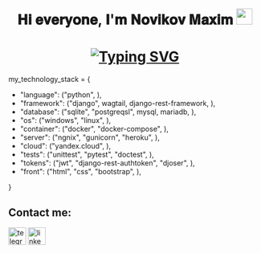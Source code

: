 <h1 align="center">𝐇𝐢 𝐞𝐯𝐞𝐫𝐲𝐨𝐧𝐞, 𝐈'𝐦 𝐍𝐨𝐯𝐢𝐤𝐨𝐯 𝐌𝐚𝐱𝐢𝐦
<img src="https://github.com/blackcater/blackcater/raw/main/images/Hi.gif" height="32"/></h1>

<h1 align="center"><a href="https://git.io/typing-svg"><img src="https://readme-typing-svg.demolab.com?font=Fira+Code&pause=1000&color=04ADFFA1&background=00000000&width=435&lines=and+I'm+Python+developer" alt="Typing SVG" /></a></h1>

my_technology_stack = {
- "language": ("python", ), 
- "framework": ("django", wagtail, django-rest-framework, ),
- "database": ("sqlite", "postgreqsl", mysql, mariadb, ),
- "os": ("windows", "linux", ),
- "container": ("docker", "docker-compose", ),
- "server": ("ngnix", "gunicorn", "heroku", ),
- "cloud": ("yandex.cloud", ), 
- "tests": ("unittest", "pytest", "doctest", ),
- "tokens": ("jwt", "django-rest-authtoken", "djoser", ),
- "front": ("html", "css", "bootstrap", ),

 }
## Contact me:
[<img src='https://parspng.com/wp-content/uploads/2021/10/telgrampng.parspng.com-2.png' alt='telegram' height='35'>](https://t.me/MaximNovikow)
[<img src='https://i.pinimg.com/originals/13/07/a2/1307a2648e71d531704a0f5a270ea966.png' alt='linkedin' height='35'>](https://www.linkedin.com/in/novikowmaxim/)

